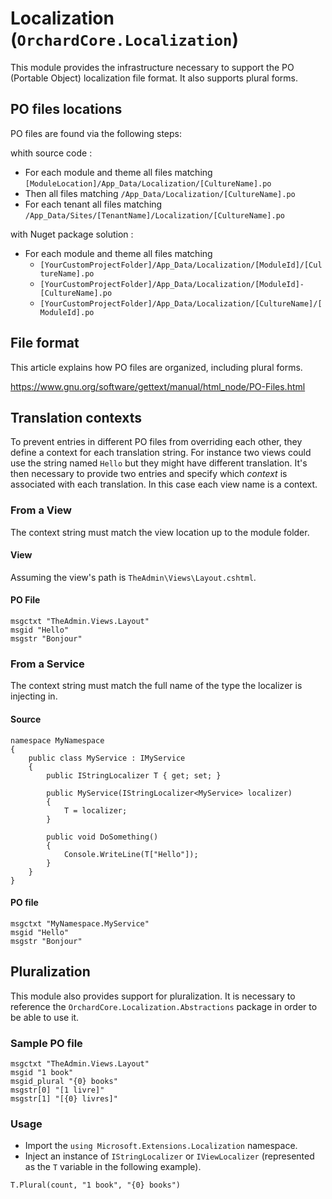 # Localization (`OrchardCore.Localization`)

This module provides the infrastructure necessary to support the PO (Portable Object) localization file format.
It also supports plural forms.

## PO files locations

PO files are found via the following steps:

whith source code : 
- For each module and theme all files matching `[ModuleLocation]/App_Data/Localization/[CultureName].po`
- Then all files matching `/App_Data/Localization/[CultureName].po`
- For each tenant all files matching `/App_Data/Sites/[TenantName]/Localization/[CultureName].po`

with Nuget package solution : 
- For each module and theme all files matching 
    - `[YourCustomProjectFolder]/App_Data/Localization/[ModuleId]/[CultureName].po`
    - `[YourCustomProjectFolder]/App_Data/Localization/[ModuleId]-[CultureName].po`
    - `[YourCustomProjectFolder]/App_Data/Localization/[CultureName]/[ModuleId].po`

## File format

This article explains how PO files are organized, including plural forms.

<https://www.gnu.org/software/gettext/manual/html_node/PO-Files.html>


## Translation contexts

To prevent entries in different PO files from overriding each other, they define a context for each translation string.
For instance two views could use the string named `Hello` but they might have different translation. It's then necessary to
provide two entries and specify which _context_ is associated with each translation. In this case each view name is a context.

### From a View

The context string must match the view location up to the module folder.

#### View

Assuming the view's path is `TheAdmin\Views\Layout.cshtml`.

#### PO File

```
msgctxt "TheAdmin.Views.Layout"
msgid "Hello"
msgstr "Bonjour"
```

### From a Service

The context string must match the full name of the type the localizer is injecting in.

#### Source

```
namespace MyNamespace
{
    public class MyService : IMyService
    {
        public IStringLocalizer T { get; set; }

        public MyService(IStringLocalizer<MyService> localizer)
        {
            T = localizer;
        }

        public void DoSomething()
        {
            Console.WriteLine(T["Hello"]);
        }
    }
}
```

#### PO file

```
msgctxt "MyNamespace.MyService"
msgid "Hello"
msgstr "Bonjour"
```

## Pluralization

This module also provides support for pluralization.
It is necessary to reference the `OrchardCore.Localization.Abstractions` package in order to be able to use it.

### Sample PO file

```
msgctxt "TheAdmin.Views.Layout"
msgid "1 book"
msgid_plural "{0} books"
msgstr[0] "[1 livre]"
msgstr[1] "[{0} livres]"
```

### Usage

- Import the `using Microsoft.Extensions.Localization` namespace.
- Inject an instance of `IStringLocalizer` or `IViewLocalizer` (represented as the `T` variable in the following example).


```
T.Plural(count, "1 book", "{0} books")
```

